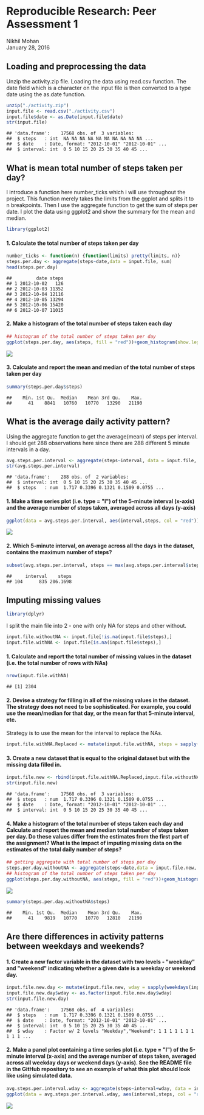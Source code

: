 # Reproducible Research: Peer Assessment 1
Nikhil Mohan  
January 28, 2016  


## Loading and preprocessing the data
Unzip the activity.zip file. Loading the data using read.csv function. The date field which is a character on the input file is then converted to a type date using the as.date function.


```r
unzip("./activity.zip")
input.file <- read.csv("./activity.csv")
input.file$date <- as.Date(input.file$date)
str(input.file)
```

```
## 'data.frame':	17568 obs. of  3 variables:
##  $ steps   : int  NA NA NA NA NA NA NA NA NA NA ...
##  $ date    : Date, format: "2012-10-01" "2012-10-01" ...
##  $ interval: int  0 5 10 15 20 25 30 35 40 45 ...
```

## What is mean total number of steps taken per day?
I introduce a function here number_ticks which i will use throughout the project. This function merely takes the limits from the ggplot and splits it to n breakpoints. Then I use the aggregate function to get the sum of steps per date.
I plot the data using ggplot2 and show the summary for the mean and median.

```r
library(ggplot2)
```
#### 1. Calculate the total number of steps taken per day

```r
number_ticks <- function(n) {function(limits) pretty(limits, n)}
steps.per.day <- aggregate(steps~date,data = input.file, sum)
head(steps.per.day)
```

```
##         date steps
## 1 2012-10-02   126
## 2 2012-10-03 11352
## 3 2012-10-04 12116
## 4 2012-10-05 13294
## 5 2012-10-06 15420
## 6 2012-10-07 11015
```
#### 2. Make a histogram of the total number of steps taken each day

```r
## histogram of the total number of steps taken per day
ggplot(steps.per.day, aes(steps, fill = "red"))+geom_histogram(show.legend = FALSE, bins = 50)+scale_x_continuous(breaks=number_ticks(15))+labs(title = "Total Number of steps per day (with NA values)")+xlab("Steps (sum for each date)")+ylab("Count")
```

![](PA1_template_files/figure-html/unnamed-chunk-4-1.png)

#### 3. Calculate and report the mean and median of the total number of steps taken per day

```r
summary(steps.per.day$steps)
```

```
##    Min. 1st Qu.  Median    Mean 3rd Qu.    Max. 
##      41    8841   10760   10770   13290   21190
```

## What is the average daily activity pattern?
Using the aggregate function to get the average(mean) of steps per interval. I should get 288 observations here since there are 288 different 5 minute intervals in a day.

```r
avg.steps.per.interval <- aggregate(steps~interval, data = input.file, mean)
str(avg.steps.per.interval)
```

```
## 'data.frame':	288 obs. of  2 variables:
##  $ interval: int  0 5 10 15 20 25 30 35 40 45 ...
##  $ steps   : num  1.717 0.3396 0.1321 0.1509 0.0755 ...
```

#### 1. Make a time series plot (i.e. type = "l") of the 5-minute interval (x-axis) and the average number of steps taken, averaged across all days (y-axis)

```r
ggplot(data = avg.steps.per.interval, aes(interval,steps, col = "red"))+geom_line(stat = "identity", show.legend = FALSE, inherit.aes = TRUE)+labs(title = "Average Number of Steps taken per interval")+ylab("Avg Steps")+xlab("Interval")+scale_x_continuous(breaks=number_ticks(15))
```

![](PA1_template_files/figure-html/unnamed-chunk-7-1.png)

#### 2. Which 5-minute interval, on average across all the days in the dataset, contains the maximum number of steps?

```r
subset(avg.steps.per.interval, steps == max(avg.steps.per.interval$steps))
```

```
##     interval    steps
## 104      835 206.1698
```

## Imputing missing values

```r
library(dplyr)
```
I split the main file into 2 - one with only NA for steps and other without.

```r
input.file.withoutNA <- input.file[!is.na(input.file$steps),]
input.file.withNA <- input.file[is.na(input.file$steps),]
```
#### 1. Calculate and report the total number of missing values in the dataset (i.e. the total number of rows with NAs)

```r
nrow(input.file.withNA)
```

```
## [1] 2304
```

#### 2. Devise a strategy for filling in all of the missing values in the dataset. The strategy does not need to be sophisticated. For example, you could use the mean/median for that day, or the mean for that 5-minute interval, etc.
Strategy is to use the mean for the interval to replace the NAs.

```r
input.file.withNA.Replaced <- mutate(input.file.withNA, steps = sapply(input.file.withNA$interval, function (x) {mean(input.file[input.file$interval==x,1],na.rm = TRUE )}))
```
#### 3. Create a new dataset that is equal to the original dataset but with the missing data filled in.

```r
input.file.new <- rbind(input.file.withNA.Replaced,input.file.withoutNA)
str(input.file.new)
```

```
## 'data.frame':	17568 obs. of  3 variables:
##  $ steps   : num  1.717 0.3396 0.1321 0.1509 0.0755 ...
##  $ date    : Date, format: "2012-10-01" "2012-10-01" ...
##  $ interval: int  0 5 10 15 20 25 30 35 40 45 ...
```
#### 4. Make a histogram of the total number of steps taken each day and Calculate and report the mean and median total number of steps taken per day. Do these values differ from the estimates from the first part of the assignment? What is the impact of imputing missing data on the estimates of the total daily number of steps?

```r
## getting aggregate with total number of steps per day
steps.per.day.withoutNA <- aggregate(steps~date,data = input.file.new, sum)
## histogram of the total number of steps taken per day
ggplot(steps.per.day.withoutNA, aes(steps, fill = "red"))+geom_histogram(show.legend = FALSE, bins = 50)+scale_x_continuous(breaks=number_ticks(15))+labs(title = "Total Number of steps per day (without any NA values)")+xlab("Steps")+ylab("Count")
```

![](PA1_template_files/figure-html/unnamed-chunk-14-1.png)

```r
summary(steps.per.day.withoutNA$steps)
```

```
##    Min. 1st Qu.  Median    Mean 3rd Qu.    Max. 
##      41    9819   10770   10770   12810   21190
```

## Are there differences in activity patterns between weekdays and weekends?
#### 1. Create a new factor variable in the dataset with two levels - "weekday" and "weekend" indicating whether a given date is a weekday or weekend day.

```r
input.file.new.day <- mutate(input.file.new, wday = sapply(weekdays(input.file.new$date), function (x1) {if(grepl('^S.*', x1)) {'Weekend'} else {'Weekday'}}))
input.file.new.day$wday <- as.factor(input.file.new.day$wday)
str(input.file.new.day)
```

```
## 'data.frame':	17568 obs. of  4 variables:
##  $ steps   : num  1.717 0.3396 0.1321 0.1509 0.0755 ...
##  $ date    : Date, format: "2012-10-01" "2012-10-01" ...
##  $ interval: int  0 5 10 15 20 25 30 35 40 45 ...
##  $ wday    : Factor w/ 2 levels "Weekday","Weekend": 1 1 1 1 1 1 1 1 1 1 ...
```
#### 2. Make a panel plot containing a time series plot (i.e. type = "l") of the 5-minute interval (x-axis) and the average number of steps taken, averaged across all weekday days or weekend days (y-axis). See the README file in the GitHub repository to see an example of what this plot should look like using simulated data.

```r
avg.steps.per.interval.wday <- aggregate(steps~interval+wday, data = input.file.new.day, mean)
ggplot(data = avg.steps.per.interval.wday, aes(interval,steps, col = "red"))+geom_line(stat = "identity", show.legend = FALSE, inherit.aes = TRUE)+facet_grid(wday~.)+labs(title = "Average Number of Steps taken")+ylab("Avg Steps")+xlab("Interval")+scale_x_continuous(breaks=number_ticks(15))
```

![](PA1_template_files/figure-html/unnamed-chunk-16-1.png)
